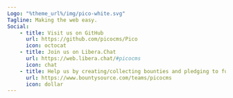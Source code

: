 ```yaml
---
Logo: "%theme_url%/img/pico-white.svg"
Tagline: Making the web easy.
Social:
    - title: Visit us on GitHub
      url: https://github.com/picocms/Pico
      icon: octocat
    - title: Join us on Libera.Chat
      url: https://web.libera.chat/#picocms
      icon: chat
    - title: Help us by creating/collecting bounties and pledging to fundraisers
      url: https://www.bountysource.com/teams/picocms
      icon: dollar
---
```

